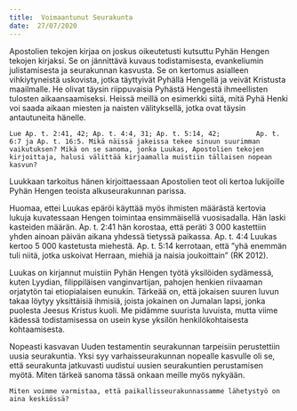 ```yaml
---
title:  Voimaantunut Seurakunta
date:  27/07/2020
---
```


Apostolien tekojen kirjaa on joskus oikeutetusti kutsuttu Pyhän Hengen tekojen kirjaksi. Se on jännittävä kuvaus todistamisesta, evankeliumin julistamisesta ja seurakunnan kasvusta. Se on kertomus asialleen vihkiytyneistä uskovista, jotka täyttyivät Pyhällä Hengellä ja veivät Kristusta maailmalle. He olivat täysin riippuvaisia Pyhästä Hengestä ihmeellisten tulosten aikaansaamiseksi. Heissä meillä on esimerkki siitä, mitä Pyhä Henki voi saada aikaan miesten ja naisten välityksellä, jotka ovat täysin antautuneita hänelle.

`Lue Ap. t. 2:41, 42; Ap. t. 4:4, 31; Ap. t. 5:14, 42;         Ap. t. 6:7 ja Ap. t. 16:5. Mikä näissä jakeissa tekee sinuun suurimman vaikutuksen? Mikä on se sanoma, jonka Luukas, Apostolien tekojen kirjoittaja, halusi välittää kirjaamalla muistiin tällaisen nopean kasvun?`

Luukkaan tarkoitus hänen kirjoittaessaan Apostolien teot oli kertoa lukijoille Pyhän Hengen teoista alkuseurakunnan parissa.

Huomaa, ettei Luukas epäröi käyttää myös ihmisten määrästä kertovia lukuja kuvatessaan Hengen toimintaa ensimmäisellä vuosisadalla. Hän laski kasteiden määrän. Ap. t. 2:41 hän korostaa, että peräti 3 000 kastettiin yhden ai­noan päivän aikana yhdessä tietyssä paikassa. Ap. t. 4:4 Luukas kertoo 5 000 kastetusta miehestä. Ap. t. 5:14 kerrotaan, että ”yhä enemmän tuli niitä, jotka uskoivat Herraan, miehiä ja naisia joukoittain” (RK 2012).

Luukas on kirjannut muistiin Pyhän Hengen työtä yksilöiden sydämessä, kuten Lyydian, filippiläisen vanginvartijan, pahojen henkien riivaaman orjatytön tai etiopialaisen eunukin. Tärkeää on, että jokaisen suuren luvun takaa löytyy yksittäisiä ihmisiä, joista jokainen on Jumalan lapsi, jonka puolesta Jeesus Kristus kuoli. Me pidämme suurista luvuista, mutta viime kädessä todistamisessa on usein kyse yksilön henkilökohtaisesta kohtaamisesta.

Nopeasti kasvavan Uuden testamentin seurakunnan tarpeisiin perustettiin uusia seurakuntia. Yksi syy varhaisseurakunnan nopealle kasvulle oli se, että seurakunta jatkuvasti uudistui uusien seurakuntien perustamisen myötä. Miten tärkeä sanoma tässä onkaan meille myös nykyään.

`Miten voimme varmistaa, että paikallisseurakunnassamme lähetystyö on aina keskiössä?`